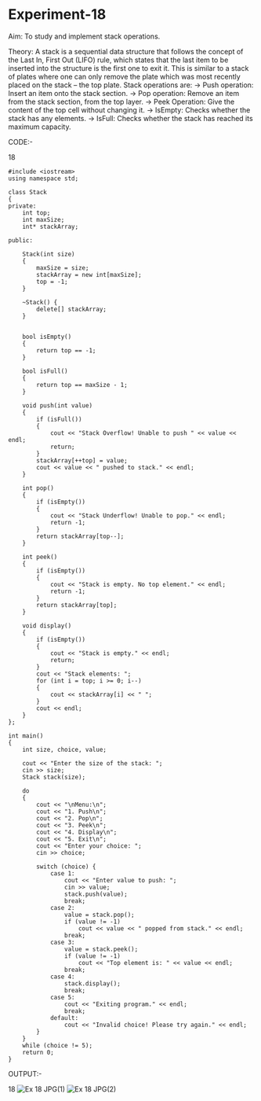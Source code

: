 # Experiment-18
Aim:
To study and implement stack operations.

Theory:
A stack is a sequential data structure that follows the concept of the Last In, First Out (LIFO) rule, which states that the last item to be inserted into the structure is the first one to exit it. This is similar to a stack of plates where one can only remove the plate which was most recently placed on the stack – the top plate.
Stack operations are:
→ Push operation: Insert an item onto the stack section.
→ Pop operation: Remove an item from the stack section, from the top layer.
→ Peek Operation: Give the content of the top cell without changing it.
→ IsEmpty: Checks whether the stack has any elements.
→ IsFull: Checks whether the stack has reached its maximum capacity.

CODE:-

18
```
#include <iostream>
using namespace std;

class Stack 
{
private:
    int top;       
    int maxSize; 
    int* stackArray; 

public:

    Stack(int size) 
    {
        maxSize = size;              
        stackArray = new int[maxSize]; 
        top = -1;                    
    }

    ~Stack() {
        delete[] stackArray;
    }

   
    bool isEmpty() 
    {
        return top == -1;
    }

    bool isFull() 
    {
        return top == maxSize - 1;
    }

    void push(int value) 
    {
        if (isFull()) 
        {
            cout << "Stack Overflow! Unable to push " << value << endl;
            return; 
        }
        stackArray[++top] = value;
        cout << value << " pushed to stack." << endl;
    }

    int pop() 
    {
        if (isEmpty()) 
        {
            cout << "Stack Underflow! Unable to pop." << endl;
            return -1;
        }
        return stackArray[top--];
    }

    int peek() 
    {
        if (isEmpty()) 
        {
            cout << "Stack is empty. No top element." << endl;
            return -1;
        }
        return stackArray[top];
    }

    void display() 
    {
        if (isEmpty()) 
        {
            cout << "Stack is empty." << endl;
            return;
        }
        cout << "Stack elements: ";
        for (int i = top; i >= 0; i--) 
        {
            cout << stackArray[i] << " ";
        }
        cout << endl;
    }
};

int main() 
{
    int size, choice, value;

    cout << "Enter the size of the stack: ";
    cin >> size; 
    Stack stack(size);

    do 
    {
        cout << "\nMenu:\n";
        cout << "1. Push\n";
        cout << "2. Pop\n";
        cout << "3. Peek\n";
        cout << "4. Display\n";
        cout << "5. Exit\n";
        cout << "Enter your choice: ";
        cin >> choice;

        switch (choice) {
            case 1: 
                cout << "Enter value to push: ";
                cin >> value; 
                stack.push(value);
                break;
            case 2:
                value = stack.pop(); 
                if (value != -1)
                    cout << value << " popped from stack." << endl;
                break;
            case 3:
                value = stack.peek();
                if (value != -1)
                    cout << "Top element is: " << value << endl;
                break;
            case 4:
                stack.display();
                break;
            case 5:
                cout << "Exiting program." << endl;
                break;
            default:
                cout << "Invalid choice! Please try again." << endl;
        }
    } 
    while (choice != 5);
    return 0;
}
```

OUTPUT:-

18
![Ex 18 JPG(1)](https://github.com/user-attachments/assets/25be4e94-d696-4b25-bd51-57414f0be576)
![Ex 18 JPG(2)](https://github.com/user-attachments/assets/8047e007-1c65-49df-ad2e-18dc8d462a9d)

